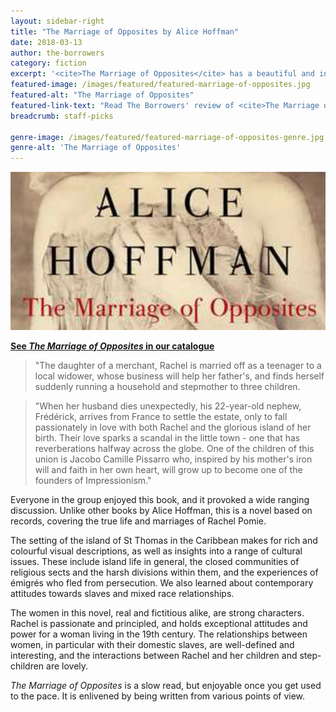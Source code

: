 ```yaml
---
layout: sidebar-right
title: "The Marriage of Opposites by Alice Hoffman"
date: 2018-03-13
author: the-borrowers
category: fiction
excerpt: '<cite>The Marriage of Opposites</cite> has a beautiful and interesting setting, strong characters and well-defined relationships.'
featured-image: /images/featured/featured-marriage-of-opposites.jpg
featured-alt: "The Marriage of Opposites"
featured-link-text: "Read The Borrowers' review of <cite>The Marriage of Opposites</cite>"
breadcrumb: staff-picks

genre-image: /images/featured/featured-marriage-of-opposites-genre.jpg
genre-alt: 'The Marriage of Opposites'
---
```


![The Marriage of Opposites](/images/featured/featured-marriage-of-opposites.jpg)

**[See <cite>The Marriage of Opposites</cite> in our catalogue](https://suffolk.spydus.co.uk/cgi-bin/spydus.exe/ENQ/OPAC/BIBENQ?BRN=1804179)**

> "The daughter of a merchant, Rachel is married off as a teenager to a local widower, whose business will help her father's, and finds herself suddenly running a household and stepmother to three children.

> "When her husband dies unexpectedly, his 22-year-old nephew, Frédérick, arrives from France to settle the estate, only to fall passionately in love with both Rachel and the glorious island of her birth. Their love sparks a scandal in the little town - one that has reverberations halfway across the globe. One of the children of this union is Jacobo Camille Pissarro who, inspired by his mother's iron will and faith in her own heart, will grow up to become one of the founders of Impressionism."

Everyone in the group enjoyed this book, and it provoked a wide ranging discussion. Unlike other books by Alice Hoffman, this is a novel based on  records, covering the true life and marriages of Rachel Pomie.

The setting of the island of St Thomas in the Caribbean makes for rich and colourful visual descriptions, as well as insights into a range of cultural issues. These include island life in general, the closed communities of religious sects and the harsh divisions within them, and the experiences of émigrés who fled from persecution. We also learned about contemporary attitudes towards slaves and mixed race relationships.

The women in this novel, real and fictitious alike, are strong characters. Rachel is passionate and principled, and holds exceptional attitudes and power for a woman living in the 19th century. The relationships between women, in particular with their domestic slaves, are well-defined and interesting, and the interactions between Rachel and her children and step-children are lovely.

<cite>The Marriage of Opposites</cite> is a slow read, but enjoyable once you get used to the pace. It is enlivened by being written from various points of view.
